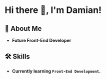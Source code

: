 
# Hi there 👋, I'm Damian!

## 🚀 About Me
- **Future Front-End Developer**

## 🛠 Skills
- **Currently learning `Front-End Development`.**
